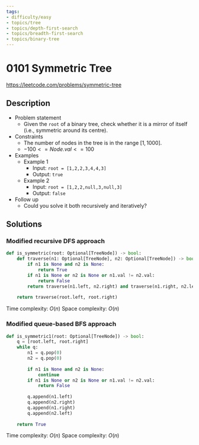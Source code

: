 ```yaml
---
tags:
- difficulty/easy
- topics/tree
- topics/depth-first-search
- topics/breadth-first-search
- topics/binary-tree
---
```


# 0101 Symmetric Tree

<https://leetcode.com/problems/symmetric-tree>

## Description

- Problem statement
    - Given the `root` of a binary tree, check whether it is a mirror of itself (i.e., symmetric around its centre).
- Constraints
    - The number of nodes in the tree is in the range $[1, 1000]$.
    - $-100 <= Node.val <= 100$
- Examples
    - Example 1
        - Input: `root = [1,2,2,3,4,4,3]`
        - Output: `true`
    - Example 2
        - Input: `root = [1,2,2,null,3,null,3]`
        - Output: `false`
- Follow up
    - Could you solve it both recursively and iteratively?

## Solutions

### Modified recursive DFS approach

```python
def is_symmetric(root: Optional[TreeNode]) -> bool:
    def traverse(n1: Optional[TreeNode], n2: Optional[TreeNode]) -> bool:
        if n1 is None and n2 is None:
            return True
        if n1 is None or n2 is None or n1.val != n2.val:
            return False
        return traverse(n1.left, n2.right) and traverse(n1.right, n2.left)
        
    return traverse(root.left, root.right)
```

Time complexity: $O(n)$
Space complexity: $O(n)$

### Modified queue-based BFS approach

```python
def is_symmetric1(root: Optional[TreeNode]) -> bool:
    q = [root.left, root.right]
    while q:
        n1 = q.pop(0)
        n2 = q.pop(0)
        
        if n1 is None and n2 is None:
            continue
        if n1 is None or n2 is None or n1.val != n2.val:
            return False
            
        q.append(n1.left)
        q.append(n2.right)
        q.append(n1.right)
        q.append(n2.left)
        
    return True
```

Time complexity: $O(n)$
Space complexity: $O(n)$
